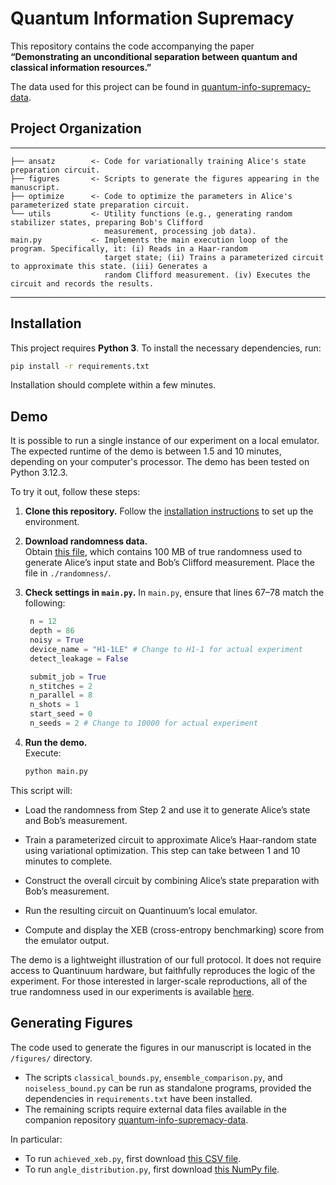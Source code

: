 # Quantum Information Supremacy  

This repository contains the code accompanying the paper  
**“Demonstrating an unconditional separation between quantum and classical information resources.”**

The data used for this project can be found in [quantum-info-supremacy-data](https://github.com/sabeegrewal/quantum-info-supremacy-data/).

## Project Organization

------------
    ├── ansatz        <- Code for variationally training Alice's state preparation circuit.  
    ├── figures       <- Scripts to generate the figures appearing in the manuscript.  
    ├── optimize      <- Code to optimize the parameters in Alice's parameterized state preparation circuit.  
    └── utils         <- Utility functions (e.g., generating random stabilizer states, preparing Bob's Clifford 
                         measurement, processing job data).  
    main.py           <- Implements the main execution loop of the program. Specifically, it: (i) Reads in a Haar-random
                         target state; (ii) Trains a parameterized circuit to approximate this state. (iii) Generates a 
                         random Clifford measurement. (iv) Executes the circuit and records the results.
------------

## Installation

This project requires **Python 3**. To install the necessary dependencies, run:

```bash
pip install -r requirements.txt
```

Installation should complete within a few minutes.


## Demo 

It is possible to run a single instance of our experiment on a local emulator. The expected runtime of the demo is between 1.5 and 10 minutes, depending on your computer's processor. The demo has been tested on Python 3.12.3.

To try it out, follow these steps:

1. **Clone this repository.**
   Follow the [installation instructions](#installation) to set up the environment. 

3. **Download randomness data.**  
   Obtain [this file](https://github.com/sabeegrewal/quantum-info-supremacy-data/blob/main/randomness/ANU_13Oct2017_100MB_1), which contains 100 MB of true randomness used to generate Alice’s input state and Bob’s Clifford measurement. Place the file in `./randomness/`.

4. **Check settings in `main.py`.**
   In `main.py`, ensure that lines 67–78 match the following:
   ```python
    n = 12
    depth = 86
    noisy = True
    device_name = "H1-1LE" # Change to H1-1 for actual experiment
    detect_leakage = False

    submit_job = True
    n_stitches = 2
    n_parallel = 8
    n_shots = 1
    start_seed = 0
    n_seeds = 2 # Change to 10000 for actual experiment
    ```

6. **Run the demo.**  
   Execute:
   ```bash
   python main.py
   ```

This script will:

* Load the randomness from Step 2 and use it to generate Alice’s state and Bob’s measurement.

* Train a parameterized circuit to approximate Alice’s Haar-random state using variational optimization. This step can take between 1 and 10 minutes to complete. 

* Construct the overall circuit by combining Alice’s state preparation with Bob’s measurement.

* Run the resulting circuit on Quantinuum’s local emulator.

* Compute and display the XEB (cross-entropy benchmarking) score from the emulator output.

The demo is a lightweight illustration of our full protocol. It does not require access to Quantinuum hardware, but faithfully reproduces the logic of the experiment. For those interested in larger-scale reproductions, all of the true randomness used in our experiments is available [here](https://github.com/sabeegrewal/quantum-info-supremacy-data/blob/main/randomness/).

## Generating Figures

The code used to generate the figures in our manuscript is located in the `/figures/` directory.  
- The scripts `classical_bounds.py`, `ensemble_comparison.py`, and `noiseless_bound.py` can be run as standalone programs, provided the dependencies in `requirements.txt` have been installed.  
- The remaining scripts require external data files available in the companion repository [quantum-info-supremacy-data](https://github.com/sabeegrewal/quantum-info-supremacy-data/).  

In particular:  
- To run `achieved_xeb.py`, first download [this CSV file](https://github.com/sabeegrewal/quantum-info-supremacy-data/blob/main/data/shots_H1-1_12_86_Thu_Jun_12_17-06-28_2025.csv).  
- To run `angle_distribution.py`, first download [this NumPy file](https://github.com/sabeegrewal/quantum-info-supremacy-data/blob/main/data/angles_H1-1_12_86_Tue_Aug_26_12-56-25_2025.npy).  
